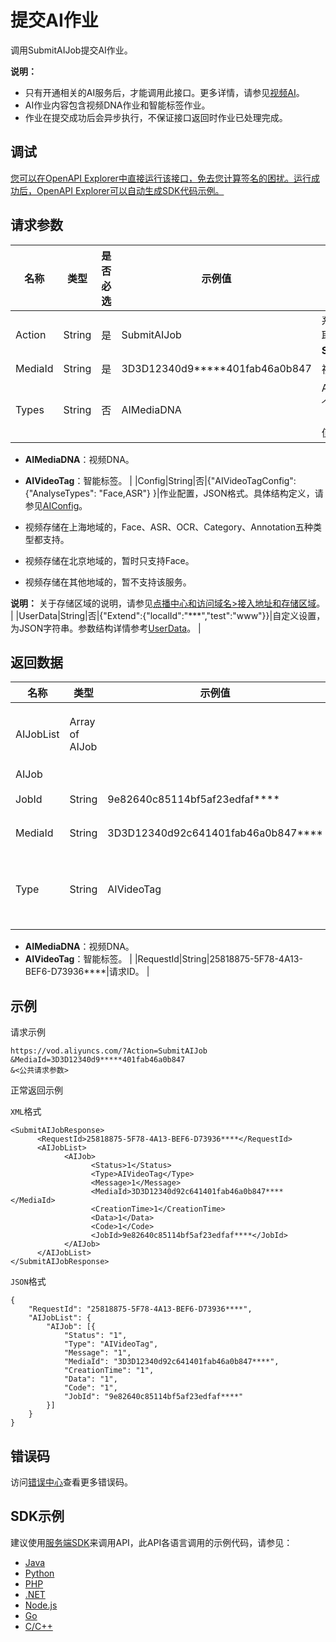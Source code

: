 # 提交AI作业

调用SubmitAIJob提交AI作业。

**说明：**

-   只有开通相关的AI服务后，才能调用此接口。更多详情，请参见[视频AI](~~101148~~)。
-   AI作业内容包含视频DNA作业和智能标签作业。
-   作业在提交成功后会异步执行，不保证接口返回时作业已处理完成。

## 调试

[您可以在OpenAPI Explorer中直接运行该接口，免去您计算签名的困扰。运行成功后，OpenAPI Explorer可以自动生成SDK代码示例。](https://api.aliyun.com/#product=vod&api=SubmitAIJob&type=RPC&version=2017-03-21)

## 请求参数

|名称|类型|是否必选|示例值|描述|
|--|--|----|---|--|
|Action|String|是|SubmitAIJob|系统规定参数。取值：**SubmitAIJob**。 |
|MediaId|String|是|3D3D12340d9\*\*\*\*\*401fab46a0b847|视频ID。 |
|Types|String|否|AIMediaDNA|AI作业类型。多个用英文逗号（,）分隔。取值：

 -   **AIMediaDNA**：视频DNA。
-   **AIVideoTag**：智能标签。 |
|Config|String|否|\{"AIVideoTagConfig": \{"AnalyseTypes": "Face,ASR"\} \}|作业配置，JSON格式。具体结构定义，请参见[AIConfig](~~92878~~)。

 -   视频存储在上海地域的，Face、ASR、OCR、Category、Annotation五种类型都支持。
-   视频存储在北京地域的，暂时只支持Face。
-   视频存储在其他地域的，暂不支持该服务。

 **说明：** 关于存储区域的说明，请参见[点播中心和访问域名\>接入地址和存储区域](~~98194~~)。 |
|UserData|String|否|\{"Extend":\{"localId":"\*\*\*","test":"www"\}\}|自定义设置，为JSON字符串。参数结构详情参考[UserData](~~86952#h2--userdata-div-id-userdata-div-3~~)。 |

## 返回数据

|名称|类型|示例值|描述|
|--|--|---|--|
|AIJobList|Array of AIJob| |AI作业信息列表。 |
|AIJob| | | |
|JobId|String|9e82640c85114bf5af23edfaf\*\*\*\*|作业ID。 |
|MediaId|String|3D3D12340d92c641401fab46a0b847\*\*\*\*|视频ID。 |
|Type|String|AIVideoTag|作业类型。取值：

 -   **AIMediaDNA**：视频DNA。
-   **AIVideoTag**：智能标签。 |
|RequestId|String|25818875-5F78-4A13-BEF6-D73936\*\*\*\*|请求ID。 |

## 示例

请求示例

```
https://vod.aliyuncs.com/?Action=SubmitAIJob
&MediaId=3D3D12340d9*****401fab46a0b847
&<公共请求参数>
```

正常返回示例

`XML`格式

```
<SubmitAIJobResponse>
      <RequestId>25818875-5F78-4A13-BEF6-D73936****</RequestId>
      <AIJobList>
            <AIJob>
                  <Status>1</Status>
                  <Type>AIVideoTag</Type>
                  <Message>1</Message>
                  <MediaId>3D3D12340d92c641401fab46a0b847****</MediaId>
                  <CreationTime>1</CreationTime>
                  <Data>1</Data>
                  <Code>1</Code>
                  <JobId>9e82640c85114bf5af23edfaf****</JobId>
            </AIJob>
      </AIJobList>
</SubmitAIJobResponse>
```

`JSON`格式

```
{
	"RequestId": "25818875-5F78-4A13-BEF6-D73936****",
	"AIJobList": {
		"AIJob": [{
			"Status": "1",
			"Type": "AIVideoTag",
			"Message": "1",
			"MediaId": "3D3D12340d92c641401fab46a0b847****",
			"CreationTime": "1",
			"Data": "1",
			"Code": "1",
			"JobId": "9e82640c85114bf5af23edfaf****"
		}]        
	}
}
```

## 错误码

访问[错误中心](https://error-center.aliyun.com/status/product/vod)查看更多错误码。

## SDK示例

建议使用[服务端SDK](~~101789~~)来调用API，此API各语言调用的示例代码，请参见：

-   [Java](~~100692~~)
-   [Python](~~101181~~)
-   [PHP](~~101159~~)
-   [.NET](~~100844~~)
-   [Node.js](~~101564~~)
-   [Go](~~101575~~)
-   [C/C++](~~102987~~)

